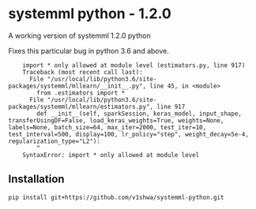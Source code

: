 # systemml python -  1.2.0

A working version of systemml 1.2.0 python

Fixes this particular bug in python 3.6 and above.

```
    import * only allowed at module level (estimators.py, line 917)
    Traceback (most recent call last):
      File "/usr/local/lib/python3.6/site-packages/systemml/mllearn/__init__.py", line 45, in <module>
        from .estimators import *
      File "/usr/local/lib/python3.6/site-packages/systemml/mllearn/estimators.py", line 917
        def __init__(self, sparkSession, keras_model, input_shape, transferUsingDF=False, load_keras_weights=True, weights=None, labels=None, batch_size=64, max_iter=2000, test_iter=10, test_interval=500, display=100, lr_policy="step", weight_decay=5e-4, regularization_type="L2"):
        ^
    SyntaxError: import * only allowed at module level
```

## Installation

`pip install git+https://github.com/v1shwa/systemml-python.git`